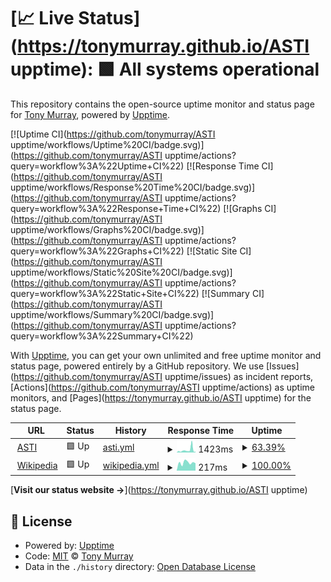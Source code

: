 # [📈 Live Status](https://tonymurray.github.io/ASTI upptime): <!--live status--> **🟩 All systems operational**

This repository contains the open-source uptime monitor and status page for [Tony Murray](https://www.ruadesign.org), powered by [Upptime](https://github.com/upptime/upptime).

[![Uptime CI](https://github.com/tonymurray/ASTI upptime/workflows/Uptime%20CI/badge.svg)](https://github.com/tonymurray/ASTI upptime/actions?query=workflow%3A%22Uptime+CI%22)
[![Response Time CI](https://github.com/tonymurray/ASTI upptime/workflows/Response%20Time%20CI/badge.svg)](https://github.com/tonymurray/ASTI upptime/actions?query=workflow%3A%22Response+Time+CI%22)
[![Graphs CI](https://github.com/tonymurray/ASTI upptime/workflows/Graphs%20CI/badge.svg)](https://github.com/tonymurray/ASTI upptime/actions?query=workflow%3A%22Graphs+CI%22)
[![Static Site CI](https://github.com/tonymurray/ASTI upptime/workflows/Static%20Site%20CI/badge.svg)](https://github.com/tonymurray/ASTI upptime/actions?query=workflow%3A%22Static+Site+CI%22)
[![Summary CI](https://github.com/tonymurray/ASTI upptime/workflows/Summary%20CI/badge.svg)](https://github.com/tonymurray/ASTI upptime/actions?query=workflow%3A%22Summary+CI%22)

With [Upptime](https://upptime.js.org), you can get your own unlimited and free uptime monitor and status page, powered entirely by a GitHub repository. We use [Issues](https://github.com/tonymurray/ASTI upptime/issues) as incident reports, [Actions](https://github.com/tonymurray/ASTI upptime/actions) as uptime monitors, and [Pages](https://tonymurray.github.io/ASTI upptime) for the status page.

<!--start: status pages-->
<!-- This summary is generated by Upptime (https://github.com/upptime/upptime) -->
<!-- Do not edit this manually, your changes will be overwritten -->
<!-- prettier-ignore -->
| URL | Status | History | Response Time | Uptime |
| --- | ------ | ------- | ------------- | ------ |
| <img alt="" src="https://favicons.githubusercontent.com/www.asti.cgiar.org" height="13"> [ASTI](https://www.asti.cgiar.org) | 🟩 Up | [asti.yml](https://github.com/tonymurray/astiuptime/commits/HEAD/history/asti.yml) | <details><summary><img alt="Response time graph" src="./graphs/asti/response-time-week.png" height="20"> 1423ms</summary><br><a href="https://tonymurray.github.io/astiuptime/history/asti"><img alt="Response time 1140" src="https://img.shields.io/endpoint?url=https%3A%2F%2Fraw.githubusercontent.com%2Ftonymurray%2Fastiuptime%2FHEAD%2Fapi%2Fasti%2Fresponse-time.json"></a><br><a href="https://tonymurray.github.io/astiuptime/history/asti"><img alt="24-hour response time 739" src="https://img.shields.io/endpoint?url=https%3A%2F%2Fraw.githubusercontent.com%2Ftonymurray%2Fastiuptime%2FHEAD%2Fapi%2Fasti%2Fresponse-time-day.json"></a><br><a href="https://tonymurray.github.io/astiuptime/history/asti"><img alt="7-day response time 1423" src="https://img.shields.io/endpoint?url=https%3A%2F%2Fraw.githubusercontent.com%2Ftonymurray%2Fastiuptime%2FHEAD%2Fapi%2Fasti%2Fresponse-time-week.json"></a><br><a href="https://tonymurray.github.io/astiuptime/history/asti"><img alt="30-day response time 1119" src="https://img.shields.io/endpoint?url=https%3A%2F%2Fraw.githubusercontent.com%2Ftonymurray%2Fastiuptime%2FHEAD%2Fapi%2Fasti%2Fresponse-time-month.json"></a><br><a href="https://tonymurray.github.io/astiuptime/history/asti"><img alt="1-year response time 1140" src="https://img.shields.io/endpoint?url=https%3A%2F%2Fraw.githubusercontent.com%2Ftonymurray%2Fastiuptime%2FHEAD%2Fapi%2Fasti%2Fresponse-time-year.json"></a></details> | <details><summary><a href="https://tonymurray.github.io/astiuptime/history/asti">63.39%</a></summary><a href="https://tonymurray.github.io/astiuptime/history/asti"><img alt="All-time uptime 92.44%" src="https://img.shields.io/endpoint?url=https%3A%2F%2Fraw.githubusercontent.com%2Ftonymurray%2Fastiuptime%2FHEAD%2Fapi%2Fasti%2Fuptime.json"></a><br><a href="https://tonymurray.github.io/astiuptime/history/asti"><img alt="24-hour uptime 0.00%" src="https://img.shields.io/endpoint?url=https%3A%2F%2Fraw.githubusercontent.com%2Ftonymurray%2Fastiuptime%2FHEAD%2Fapi%2Fasti%2Fuptime-day.json"></a><br><a href="https://tonymurray.github.io/astiuptime/history/asti"><img alt="7-day uptime 63.39%" src="https://img.shields.io/endpoint?url=https%3A%2F%2Fraw.githubusercontent.com%2Ftonymurray%2Fastiuptime%2FHEAD%2Fapi%2Fasti%2Fuptime-week.json"></a><br><a href="https://tonymurray.github.io/astiuptime/history/asti"><img alt="30-day uptime 84.56%" src="https://img.shields.io/endpoint?url=https%3A%2F%2Fraw.githubusercontent.com%2Ftonymurray%2Fastiuptime%2FHEAD%2Fapi%2Fasti%2Fuptime-month.json"></a><br><a href="https://tonymurray.github.io/astiuptime/history/asti"><img alt="1-year uptime 92.44%" src="https://img.shields.io/endpoint?url=https%3A%2F%2Fraw.githubusercontent.com%2Ftonymurray%2Fastiuptime%2FHEAD%2Fapi%2Fasti%2Fuptime-year.json"></a></details>
| <img alt="" src="https://favicons.githubusercontent.com/en.wikipedia.org" height="13"> [Wikipedia](https://en.wikipedia.org) | 🟩 Up | [wikipedia.yml](https://github.com/tonymurray/astiuptime/commits/HEAD/history/wikipedia.yml) | <details><summary><img alt="Response time graph" src="./graphs/wikipedia/response-time-week.png" height="20"> 217ms</summary><br><a href="https://tonymurray.github.io/astiuptime/history/wikipedia"><img alt="Response time 175" src="https://img.shields.io/endpoint?url=https%3A%2F%2Fraw.githubusercontent.com%2Ftonymurray%2Fastiuptime%2FHEAD%2Fapi%2Fwikipedia%2Fresponse-time.json"></a><br><a href="https://tonymurray.github.io/astiuptime/history/wikipedia"><img alt="24-hour response time 202" src="https://img.shields.io/endpoint?url=https%3A%2F%2Fraw.githubusercontent.com%2Ftonymurray%2Fastiuptime%2FHEAD%2Fapi%2Fwikipedia%2Fresponse-time-day.json"></a><br><a href="https://tonymurray.github.io/astiuptime/history/wikipedia"><img alt="7-day response time 217" src="https://img.shields.io/endpoint?url=https%3A%2F%2Fraw.githubusercontent.com%2Ftonymurray%2Fastiuptime%2FHEAD%2Fapi%2Fwikipedia%2Fresponse-time-week.json"></a><br><a href="https://tonymurray.github.io/astiuptime/history/wikipedia"><img alt="30-day response time 199" src="https://img.shields.io/endpoint?url=https%3A%2F%2Fraw.githubusercontent.com%2Ftonymurray%2Fastiuptime%2FHEAD%2Fapi%2Fwikipedia%2Fresponse-time-month.json"></a><br><a href="https://tonymurray.github.io/astiuptime/history/wikipedia"><img alt="1-year response time 175" src="https://img.shields.io/endpoint?url=https%3A%2F%2Fraw.githubusercontent.com%2Ftonymurray%2Fastiuptime%2FHEAD%2Fapi%2Fwikipedia%2Fresponse-time-year.json"></a></details> | <details><summary><a href="https://tonymurray.github.io/astiuptime/history/wikipedia">100.00%</a></summary><a href="https://tonymurray.github.io/astiuptime/history/wikipedia"><img alt="All-time uptime 100.00%" src="https://img.shields.io/endpoint?url=https%3A%2F%2Fraw.githubusercontent.com%2Ftonymurray%2Fastiuptime%2FHEAD%2Fapi%2Fwikipedia%2Fuptime.json"></a><br><a href="https://tonymurray.github.io/astiuptime/history/wikipedia"><img alt="24-hour uptime 100.00%" src="https://img.shields.io/endpoint?url=https%3A%2F%2Fraw.githubusercontent.com%2Ftonymurray%2Fastiuptime%2FHEAD%2Fapi%2Fwikipedia%2Fuptime-day.json"></a><br><a href="https://tonymurray.github.io/astiuptime/history/wikipedia"><img alt="7-day uptime 100.00%" src="https://img.shields.io/endpoint?url=https%3A%2F%2Fraw.githubusercontent.com%2Ftonymurray%2Fastiuptime%2FHEAD%2Fapi%2Fwikipedia%2Fuptime-week.json"></a><br><a href="https://tonymurray.github.io/astiuptime/history/wikipedia"><img alt="30-day uptime 99.96%" src="https://img.shields.io/endpoint?url=https%3A%2F%2Fraw.githubusercontent.com%2Ftonymurray%2Fastiuptime%2FHEAD%2Fapi%2Fwikipedia%2Fuptime-month.json"></a><br><a href="https://tonymurray.github.io/astiuptime/history/wikipedia"><img alt="1-year uptime 100.00%" src="https://img.shields.io/endpoint?url=https%3A%2F%2Fraw.githubusercontent.com%2Ftonymurray%2Fastiuptime%2FHEAD%2Fapi%2Fwikipedia%2Fuptime-year.json"></a></details>

<!--end: status pages-->

[**Visit our status website →**](https://tonymurray.github.io/ASTI upptime)

## 📄 License

- Powered by: [Upptime](https://github.com/upptime/upptime)
- Code: [MIT](./LICENSE) © [Tony Murray](https://www.ruadesign.org)
- Data in the `./history` directory: [Open Database License](https://opendatacommons.org/licenses/odbl/1-0/)
